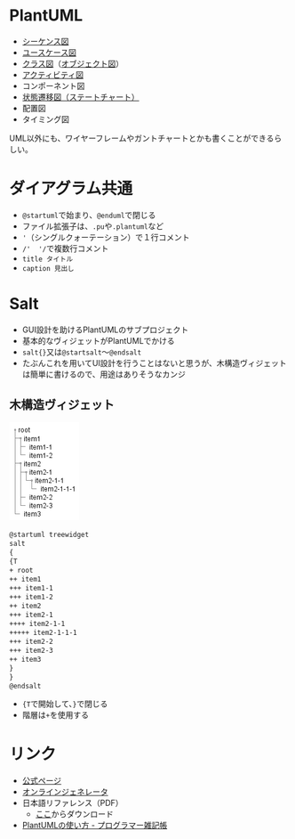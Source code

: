 # PlantUML

- [シーケンス図](シーケンス図.md)
- [ユースケース図](ユースケース図.md)
- [クラス図](クラス図.md)（[オブジェクト図](オブジェクト図.md)）
- [アクティビティ図](アクティビティ図.md)
- コンポーネント図
- [状態遷移図（ステートチャート）](ステートチャート.md)
- 配置図
- タイミング図

UML以外にも、ワイヤーフレームやガントチャートとかも書くことができるらしい。

# ダイアグラム共通

- `@startuml`で始まり、`@enduml`で閉じる
- ファイル拡張子は、`.pu`や`.plantuml`など
- `'`（シングルクォーテーション）で１行コメント
- `/'  '/`で複数行コメント
- `title タイトル`
- `caption 見出し`

# Salt

- GUI設計を助けるPlantUMLのサブプロジェクト
- 基本的なヴィジェットがPlantUMLでかける
- `salt{}`又は`@startsalt`～`@endsalt`
- たぶんこれを用いてUI設計を行うことはないと思うが、木構造ヴィジェットは簡単に書けるので、用途はありそうなカンジ

## 木構造ヴィジェット

![](salt/treewidget.png)
```
@startuml treewidget
salt
{
{T
+ root
++ item1
+++ item1-1
+++ item1-2
++ item2
+++ item2-1
++++ item2-1-1
+++++ item2-1-1-1
+++ item2-2
+++ item2-3
++ item3
}
}
@endsalt
```

- `{T`で開始して、`}`で閉じる
- 階層は`+`を使用する


# リンク

- [公式ページ](http://plantuml.com/)
- [オンラインジェネレータ](http://www.plantuml.com/plantuml/uml/SyfFKj2rKt3CoKnELR1Io4ZDoSa70000)
- 日本語リファレンス（PDF）
    - [ここ](http://plantuml.com/download)からダウンロード
- [PlantUMLの使い方 - プログラマー雑記帳](http://yohshiy.blog.fc2.com/blog-entry-152.html)

